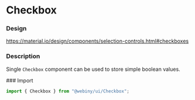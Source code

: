 # Checkbox

### Design
<a href="https://material.io/design/components/selection-controls.html#checkboxes" target="_blank">https://material.io/design/components/selection-controls.html#checkboxes</a>

### Description
Single `Checkbox` component can be used to store simple boolean values.

### Import
```js
import { Checkbox } from "@webiny/ui/Checkbox";
```